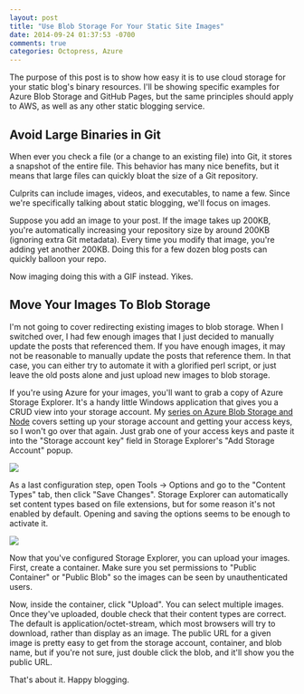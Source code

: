 ```yaml
---
layout: post
title: "Use Blob Storage For Your Static Site Images"
date: 2014-09-24 01:37:53 -0700
comments: true
categories: Octopress, Azure
---
```


The purpose of this post is to show how easy it is to use cloud storage for your static blog's binary resources.
I'll be showing specific examples for Azure Blob Storage and GitHub Pages, but the same principles should apply to AWS, as well as any other static blogging service.

Avoid Large Binaries in Git
---

When ever you check a file (or a change to an existing file) into Git, it stores a snapshot of the entire file.
This behavior has many nice benefits, but it means that large files can quickly bloat the size of a Git repository.

Culprits can include images, videos, and executables, to name a few.
Since we're specifically talking about static blogging, we'll focus on images.

Suppose you add an image to your post.
If the image takes up 200KB, you're automatically increasing your repository size by around 200KB (ignoring extra Git metadata).
Every time you modify that image, you're adding yet another 200KB.
Doing this for a few dozen blog posts can quickly balloon your repo.

Now imaging doing this with a GIF instead. Yikes.

Move Your Images To Blob Storage
---

I'm not going to cover redirecting existing images to blob storage.
When I switched over, I had few enough images that I just decided to manually update the posts that referenced them.
If you have enough images, it may not be reasonable to manually update the posts that reference them. In that case, you can either try to automate it with a glorified perl script, or just leave the old posts alone and just upload new images to blob storage.

If you're using Azure for your images, you'll want to grab a copy of Azure Storage Explorer. It's a handy little Windows application that gives you a CRUD view into your storage account. My [series on Azure Blob Storage and Node](http://willi.am/blog/2014/07/01/azure-blob-storage-and-node-first-steps/) covers setting up your storage account and getting your access keys, so I won't go over that again. Just grab one of your access keys and paste it into the "Storage account key" field in Storage Explorer's "Add Storage Account" popup.

![](http://itsananderson.blob.core.windows.net/post-images/setup-storage-explorer.png)

As a last configuration step, open Tools &rarr; Options and go to the "Content Types" tab, then click "Save Changes". Storage Explorer can automatically set content types based on file extensions, but for some reason it's not enabled by default. Opening and saving the options seems to be enough to activate it.


![](http://itsananderson.blob.core.windows.net/post-images/configure-storage-explorer.png)

Now that you've configured Storage Explorer, you can upload your images. First, create a container. Make sure you set permissions to "Public Container" or "Public Blob" so the images can be seen by unauthenticated users.

Now, inside the container, click "Upload". You can select multiple images. Once they've uploaded, double check that their content types are correct. The default is application/octet-stream, which most browsers will try to download, rather than display as an image. The public URL for a given image is pretty easy to get from the storage account, container, and blob name, but if you're not sure, just double click the blob, and it'll show you the public URL.

That's about it. Happy blogging.
